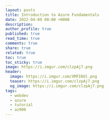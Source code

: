 ```yaml
---
layout: posts
title: Introduction to Azure Fundamentals
date: 2022-04-09 00:00 +0000
description:
author_profile: true
published: true
read_time: true
comments: true
share: true
related: true
toc: true
toc_sticky: true
image: https://i.imgur.com/clzpAj7.png
header:
  image: https://i.imgur.com/XMFI6bl.png
  teaser: https://i.imgur.com/clzpAj7.png
  og_image: https://i.imgur.com/clzpAj7.png
tags:
  - webdev
  - azure
  - tutorial
  - az900
---
```

